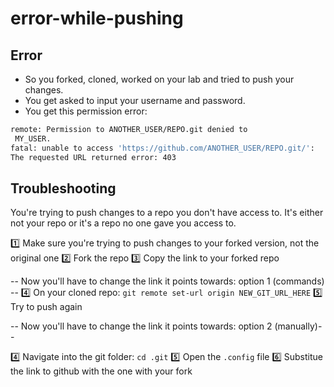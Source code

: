 
# error-while-pushing

## Error

- So you forked, cloned, worked on your lab and tried to push your changes.
- You get asked to input your username and password.
- You get this permission error:

```bash
remote: Permission to ANOTHER_USER/REPO.git denied to
 MY_USER.
fatal: unable to access 'https://github.com/ANOTHER_USER/REPO.git/': 
The requested URL returned error: 403
```

## Troubleshooting

You're trying to push changes to a repo you don't have access to. It's either not your repo or it's a repo no one gave you access to.

1️⃣ Make sure you're trying to push changes to your forked version, not the original one
2️⃣ Fork the repo
3️⃣ Copy the link to your forked repo

-- Now you'll have to change the link it points towards: option 1 (commands) --
4️⃣ On your cloned repo: `git remote set-url origin NEW_GIT_URL_HERE` 
5️⃣ Try to push again

-- Now you'll have to change the link it points towards: option 2 (manually)--

4️⃣ Navigate into the git folder: `cd .git` 
5️⃣ Open the `.config` file
6️⃣ Substitue the link to github with the one with your fork